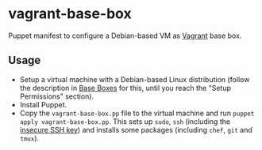 vagrant-base-box
================

Puppet manifest to configure a Debian-based VM as [Vagrant](http://www.vagrantup.com/) base box.

Usage
-----

- Setup a virtual machine with a Debian-based Linux distribution (follow the description in [Base
  Boxes](http://docs-v1.vagrantup.com/v1/docs/base_boxes.html) for this, until you reach the "Setup
  Permissions" section).
- Install Puppet.
- Copy the `vagrant-base-box.pp` file to the virtual machine and run `puppet apply
  vagrant-base-box.pp`. This sets up `sudo`, `ssh` (including the [insecure SSH
  key](http://github.com/mitchellh/vagrant/tree/master/keys/)) and installs some packages (including
  `chef`, `git` and `tmux`).
